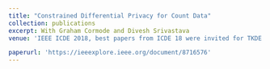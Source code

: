 ```yaml
---
title: "Constrained Differential Privacy for Count Data"
collection: publications
excerpt: With Graham Cormode and Divesh Srivastava
venue: 'IEEE ICDE 2018, best papers from ICDE 18 were invited for TKDE (IEEE Transactions on Knowledge and Data Engineering), core A*'

paperurl: 'https://ieeexplore.ieee.org/document/8716576'
---
```

